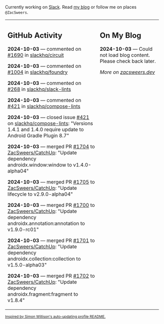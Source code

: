 Currently working on [Slack](https://slack.com/). Read [my blog](https://zacsweers.dev/) or follow me on places `@ZacSweers`.

<table><tr><td valign="top" width="60%">

## GitHub Activity
<!-- githubActivity starts -->
**2024-10-03** — commented on [#1690](https://github.com/slackhq/circuit/pull/1690#issuecomment-2392011626) in [slackhq/circuit](https://github.com/slackhq/circuit)

**2024-10-03** — commented on [#1004](https://github.com/slackhq/foundry/pull/1004#issuecomment-2392009422) in [slackhq/foundry](https://github.com/slackhq/foundry)

**2024-10-03** — commented on [#268](https://github.com/slackhq/slack-lints/issues/268#issuecomment-2391977614) in [slackhq/slack-lints](https://github.com/slackhq/slack-lints)

**2024-10-03** — commented on [#421](https://github.com/slackhq/compose-lints/issues/421#issuecomment-2391976333) in [slackhq/compose-lints](https://github.com/slackhq/compose-lints)

**2024-10-03** — closed issue [#421](https://github.com/slackhq/compose-lints/issues/421) on [slackhq/compose-lints](https://github.com/slackhq/compose-lints): "Versions 1.4.1 and 1.4.0 require update to Android Gradle Plugin 8.7"

**2024-10-03** — merged PR [#1704](https://github.com/ZacSweers/CatchUp/pull/1704) to [ZacSweers/CatchUp](https://github.com/ZacSweers/CatchUp): "Update dependency androidx.window:window to v1.4.0-alpha04"

**2024-10-03** — merged PR [#1705](https://github.com/ZacSweers/CatchUp/pull/1705) to [ZacSweers/CatchUp](https://github.com/ZacSweers/CatchUp): "Update lifecycle to v2.9.0-alpha04"

**2024-10-03** — merged PR [#1700](https://github.com/ZacSweers/CatchUp/pull/1700) to [ZacSweers/CatchUp](https://github.com/ZacSweers/CatchUp): "Update dependency androidx.annotation:annotation to v1.9.0-rc01"

**2024-10-03** — merged PR [#1701](https://github.com/ZacSweers/CatchUp/pull/1701) to [ZacSweers/CatchUp](https://github.com/ZacSweers/CatchUp): "Update dependency androidx.collection:collection to v1.5.0-alpha03"

**2024-10-03** — merged PR [#1702](https://github.com/ZacSweers/CatchUp/pull/1702) to [ZacSweers/CatchUp](https://github.com/ZacSweers/CatchUp): "Update dependency androidx.fragment:fragment to v1.8.4"
<!-- githubActivity ends -->
</td><td valign="top" width="40%">

## On My Blog
<!-- blog starts -->
**2024-10-03** — Could not load blog content. Please check back later.
<!-- blog ends -->
_More on [zacsweers.dev](https://zacsweers.dev/)_
</td></tr></table>

<sub><a href="https://simonwillison.net/2020/Jul/10/self-updating-profile-readme/">Inspired by Simon Willison's auto-updating profile README.</a></sub>
